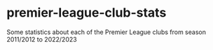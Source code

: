 # premier-league-club-stats
 Some statistics about each of the Premier League clubs from season 2011/2012 to 2022/2023
